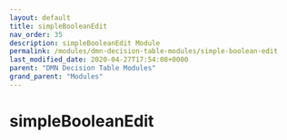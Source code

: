 ```yaml
---
layout: default
title: simpleBooleanEdit 
nav_order: 35
description: simpleBooleanEdit Module
permalink: /modules/dmn-decision-table-modules/simple-boolean-edit
last_modified_date: 2020-04-27T17:54:08+0000
parent: "DMN Decision Table Modules"
grand_parent: "Modules"
---
```


# simpleBooleanEdit